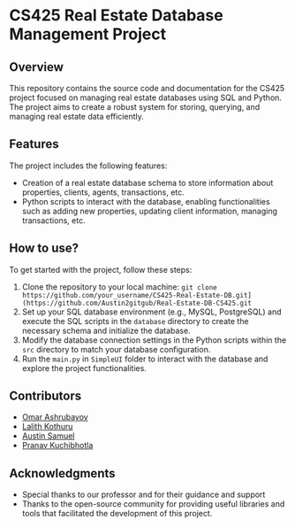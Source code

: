 # CS425 Real Estate Database Management Project

## Overview
This repository contains the source code and documentation for the CS425 project focused on managing real estate databases using SQL and Python. The project aims to create a robust system for storing, querying, and managing real estate data efficiently.

## Features
The project includes the following features:
- Creation of a real estate database schema to store information about properties, clients, agents, transactions, etc.
- Python scripts to interact with the database, enabling functionalities such as adding new properties, updating client information, managing transactions, etc.

## How to use?
To get started with the project, follow these steps:
1. Clone the repository to your local machine: `git clone https://github.com/your_username/CS425-Real-Estate-DB.git](https://github.com/Austin2gitgub/Real-Estate-DB-CS425.git`
2. Set up your SQL database environment (e.g., MySQL, PostgreSQL) and execute the SQL scripts in the `database` directory to create the necessary schema and initialize the database.
4. Modify the database connection settings in the Python scripts within the `src` directory to match your database configuration.
5. Run the `main.py` in `SimpleUI` folder to interact with the database and explore the project functionalities.

## Contributors
- [Omar Ashrubayov](https://github.com/your_username](https://github.com/YoungDeveloperOmar))
- [Lalith Kothuru](https://github.com/contributor1](https://github.com/LALITH0110))
- [Austin Samuel](https://github.com/contributor2](https://github.com/Austin2gitgub))
- [Pranav Kuchibhotla](https://github.com/Pranav-here)


## Acknowledgments
- Special thanks to our professor and for their guidance and support
- Thanks to the open-source community for providing useful libraries and tools that facilitated the development of this project.
